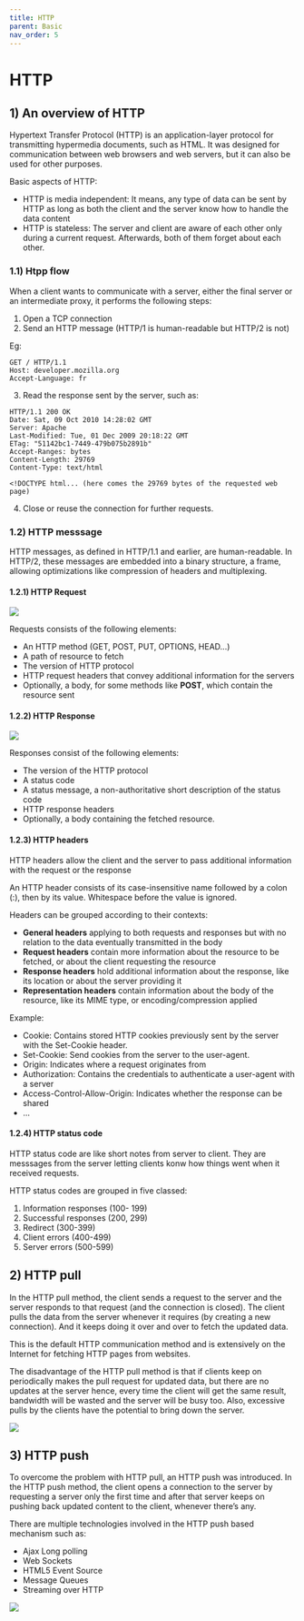 ```yaml
---
title: HTTP
parent: Basic
nav_order: 5
---
```


# HTTP

## 1) An overview of HTTP

Hypertext Transfer Protocol (HTTP) is an application-layer protocol for transmitting hypermedia documents, such as HTML. It was designed for communication between web browsers and web servers, but it can also be used for other purposes.

Basic aspects of HTTP:

- HTTP is media independent: It means, any type of data can be sent by HTTP as long as both the client and the server know how to handle the data content
- HTTP is stateless: The server and client are aware of each other only during a current request. Afterwards, both of them forget about each other.

### 1.1) Htpp flow

When a client wants to communicate with a server, either the final server or an intermediate proxy, it performs the following steps:

1. Open a TCP connection
2. Send an HTTP message (HTTP/1 is human-readable but HTTP/2 is not)

Eg:

```
GET / HTTP/1.1
Host: developer.mozilla.org
Accept-Language: fr
```

3. Read the response sent by the server, such as:

```
HTTP/1.1 200 OK
Date: Sat, 09 Oct 2010 14:28:02 GMT
Server: Apache
Last-Modified: Tue, 01 Dec 2009 20:18:22 GMT
ETag: "51142bc1-7449-479b075b2891b"
Accept-Ranges: bytes
Content-Length: 29769
Content-Type: text/html

<!DOCTYPE html... (here comes the 29769 bytes of the requested web page)
```

4. Close or reuse the connection for further requests.

### 1.2) HTTP messsage

HTTP messages, as defined in HTTP/1.1 and earlier, are human-readable. In HTTP/2, these messages are embedded into a binary structure, a frame, allowing optimizations like compression of headers and multiplexing.

#### 1.2.1) HTTP Request

![](assets/http-request.png)

Requests consists of the following elements:

- An HTTP method (GET, POST, PUT, OPTIONS, HEAD...)
- A path of resource to fetch
- The version of HTTP protocol
- HTTP request headers that convey additional information for the servers
- Optionally, a body, for some methods like **POST**, which contain the resource sent

#### 1.2.2) HTTP Response

![](assets/http-response.png)

Responses consist of the following elements:

- The version of the HTTP protocol
- A status code
- A status message, a non-authoritative short description of the status code
- HTTP response headers
- Optionally, a body containing the fetched resource.

#### 1.2.3) HTTP headers

HTTP headers allow the client and the server to pass additional information with the request or the response

An HTTP header consists of its case-insensitive name followed by a colon (:), then by its value. Whitespace before the value is ignored.

Headers can be grouped according to their contexts:

- **General headers** applying to both requests and responses but with no relation to the data eventually transmitted in the body
- **Request headers** contain more information about the resource to be fetched, or about the client requesting the resource
- **Response headers** hold additional information about the response, like its location or about the server providing it
- **Representation headers** contain information about the body of the resource, like its MIME type, or encoding/compression applied

Example:

- Cookie: Contains stored HTTP cookies previously sent by the server with the Set-Cookie header.
- Set-Cookie: Send cookies from the server to the user-agent.
- Origin: Indicates where a request originates from
- Authorization: Contains the credentials to authenticate a user-agent with a server
- Access-Control-Allow-Origin: Indicates whether the response can be shared
- ...

#### 1.2.4) HTTP status code

HTTP status code are like short notes from server to client. They are messsages from the server letting clients konw how things went when it received requests.

HTTP status codes are grouped in five classed:

1. Information responses (100- 199)
2. Successful responses (200, 299)
3. Redirect (300-399)
4. Client errors (400-499)
5. Server errors (500-599)

## 2) HTTP pull

In the HTTP pull method, the client sends a request to the server and the server responds to that request (and the connection is closed). The client pulls the data from the server whenever it requires (by creating a new connection). And it keeps doing it over and over to fetch the updated data.

This is the default HTTP communication method and is extensively on the Internet for fetching HTTP pages from websites.

The disadvantage of the HTTP pull method is that if clients keep on periodically makes the pull request for updated data, but there are no updates at the server hence, every time the client will get the same result, bandwidth will be wasted and the server will be busy too.
Also, excessive pulls by the clients have the potential to bring down the server.

![](assets/http-pull.png)

## 3) HTTP push

To overcome the problem with HTTP pull, an HTTP push was introduced. In the HTTP push method, the client opens a connection to the server by requesting a server only the first time and after that server keeps on pushing back updated content to the client, whenever there’s any.

There are multiple technologies involved in the HTTP push based mechanism such as:

- Ajax Long polling
- Web Sockets
- HTML5 Event Source
- Message Queues
- Streaming over HTTP

![](assets/http-push.png)
